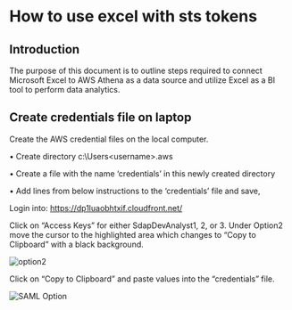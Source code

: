 # How to use excel with sts tokens
## Introduction

The purpose of this document is to outline steps required to connect Microsoft Excel to AWS Athena as a data source and utilize Excel as a BI tool to perform data analytics. 

## Create credentials file on laptop
Create the AWS credential files on the local computer.

•	Create directory c:\Users\<username>\.aws

•	Create a file with the name ‘credentials’ in this newly created directory

•	Add lines from below instructions to the ‘credentials’ file and save,

Login into: https://dp1luaobhtxif.cloudfront.net/

Click on “Access Keys” for either SdapDevAnalyst1, 2, or 3.
Under Option2 move the cursor to the highlighted area which changes to “Copy to Clipboard” with a black background. 


![option2](https://github.com/kghorash/amazon-cognito-cdk-example-for-getting-aws-credentials/tree/dev/docs/images/option2.png)
           
Click on “Copy to Clipboard” and paste values into the “credentials” file.

![SAML Option](images/Cognito-SAML.png)


